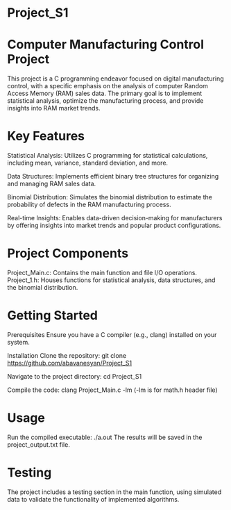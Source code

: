 # Project_S1
# Computer Manufacturing Control Project
This project is a C programming endeavor focused on digital manufacturing control, with a specific emphasis on the analysis of computer Random Access Memory (RAM) sales data. The primary goal is to implement statistical analysis, optimize the manufacturing process, and provide insights into RAM market trends.

# Key Features
Statistical Analysis: Utilizes C programming for statistical calculations, including mean, variance, standard deviation, and more.

Data Structures: Implements efficient binary tree structures for organizing and managing RAM sales data.

Binomial Distribution: Simulates the binomial distribution to estimate the probability of defects in the RAM manufacturing process.

Real-time Insights: Enables data-driven decision-making for manufacturers by offering insights into market trends and popular product configurations.

# Project Components
Project_Main.c: Contains the main function and file I/O operations.
Project_1.h: Houses functions for statistical analysis, data structures, and the binomial distribution.

# Getting Started
Prerequisites
Ensure you have a C compiler (e.g., clang) installed on your system.

Installation
Clone the repository:
git clone https://github.com/abavanesyan/Project_S1

Navigate to the project directory:
cd Project_S1

Compile the code:
clang Project_Main.c -lm (-lm is for math.h header file)

# Usage
Run the compiled executable:
./a.out
The results will be saved in the project_output.txt file.

# Testing
The project includes a testing section in the main function, using simulated data to validate the functionality of implemented algorithms.
